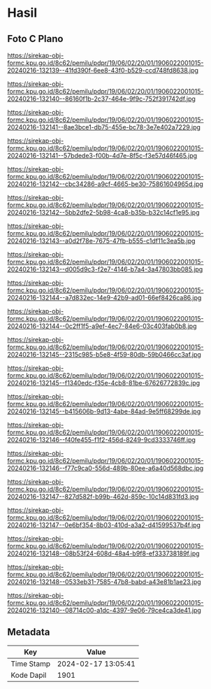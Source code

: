 # Hasil

## Foto C Plano

https://sirekap-obj-formc.kpu.go.id/8c62/pemilu/pdpr/19/06/02/20/01/1906022001015-20240216-132139--41fd390f-6ee8-43f0-b529-ccd748fd8638.jpg

https://sirekap-obj-formc.kpu.go.id/8c62/pemilu/pdpr/19/06/02/20/01/1906022001015-20240216-132140--86160f1b-2c37-464e-9f9c-752f391742df.jpg

https://sirekap-obj-formc.kpu.go.id/8c62/pemilu/pdpr/19/06/02/20/01/1906022001015-20240216-132141--8ae3bce1-db75-455e-bc78-3e7e402a7229.jpg

https://sirekap-obj-formc.kpu.go.id/8c62/pemilu/pdpr/19/06/02/20/01/1906022001015-20240216-132141--57bdede3-f00b-4d7e-8f5c-f3e57d46f465.jpg

https://sirekap-obj-formc.kpu.go.id/8c62/pemilu/pdpr/19/06/02/20/01/1906022001015-20240216-132142--cbc34286-a9cf-4665-be30-75861604965d.jpg

https://sirekap-obj-formc.kpu.go.id/8c62/pemilu/pdpr/19/06/02/20/01/1906022001015-20240216-132142--5bb2dfe2-5b98-4ca8-b35b-b32c14cf1e95.jpg

https://sirekap-obj-formc.kpu.go.id/8c62/pemilu/pdpr/19/06/02/20/01/1906022001015-20240216-132143--a0d2f78e-7675-47fb-b555-c1df11c3ea5b.jpg

https://sirekap-obj-formc.kpu.go.id/8c62/pemilu/pdpr/19/06/02/20/01/1906022001015-20240216-132143--d005d9c3-f2e7-4146-b7a4-3a47803bb085.jpg

https://sirekap-obj-formc.kpu.go.id/8c62/pemilu/pdpr/19/06/02/20/01/1906022001015-20240216-132144--a7d832ec-14e9-42b9-ad01-66ef8426ca86.jpg

https://sirekap-obj-formc.kpu.go.id/8c62/pemilu/pdpr/19/06/02/20/01/1906022001015-20240216-132144--0c2ff1f5-a9ef-4ec7-84e6-03c403fab0b8.jpg

https://sirekap-obj-formc.kpu.go.id/8c62/pemilu/pdpr/19/06/02/20/01/1906022001015-20240216-132145--2315c985-b5e8-4f59-80db-59b0466cc3af.jpg

https://sirekap-obj-formc.kpu.go.id/8c62/pemilu/pdpr/19/06/02/20/01/1906022001015-20240216-132145--f1340edc-f35e-4cb8-81be-67626772839c.jpg

https://sirekap-obj-formc.kpu.go.id/8c62/pemilu/pdpr/19/06/02/20/01/1906022001015-20240216-132145--b415606b-9d13-4abe-84ad-9e5ff68299de.jpg

https://sirekap-obj-formc.kpu.go.id/8c62/pemilu/pdpr/19/06/02/20/01/1906022001015-20240216-132146--f40fe455-f1f2-456d-8249-9cd3333746ff.jpg

https://sirekap-obj-formc.kpu.go.id/8c62/pemilu/pdpr/19/06/02/20/01/1906022001015-20240216-132146--f77c9ca0-556d-489b-80ee-a6a40d568dbc.jpg

https://sirekap-obj-formc.kpu.go.id/8c62/pemilu/pdpr/19/06/02/20/01/1906022001015-20240216-132147--827d582f-b99b-462d-859c-10c14d831fd3.jpg

https://sirekap-obj-formc.kpu.go.id/8c62/pemilu/pdpr/19/06/02/20/01/1906022001015-20240216-132147--0e6bf354-8b03-410d-a3a2-d41599537b4f.jpg

https://sirekap-obj-formc.kpu.go.id/8c62/pemilu/pdpr/19/06/02/20/01/1906022001015-20240216-132148--08b53f24-608d-48a4-b9f8-ef333738189f.jpg

https://sirekap-obj-formc.kpu.go.id/8c62/pemilu/pdpr/19/06/02/20/01/1906022001015-20240216-132148--0533eb31-7585-47b8-babd-a43e81b1ae23.jpg

https://sirekap-obj-formc.kpu.go.id/8c62/pemilu/pdpr/19/06/02/20/01/1906022001015-20240216-132140--08714c00-a1dc-4397-9e06-79ce4ca3de41.jpg


## Metadata

| Key        | Value               |
| ---------- | ------------------- |
| Time Stamp | 2024-02-17 13:05:41 |
| Kode Dapil | 1901                |



